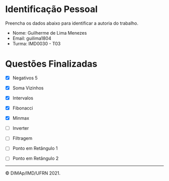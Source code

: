 ﻿# Identificação Pessoal

Preencha os dados abaixo para identificar a autoria do trabalho.

- Nome: Guilherme de Lima Menezes
- Email: guilima1804
- Turma: IMD0030 - T03

# Questões Finalizadas

- [x] Negativos 5
- [x] Soma Vizinhos
- [x] Intervalos
- [x] Fibonacci
- [x] Minmax
- [ ] Inverter
- [ ] Filtragem
- [ ] Ponto em Retângulo 1
- [ ] Ponto em Retângulo 2


--------
&copy; DIMAp/IMD/UFRN 2021.

